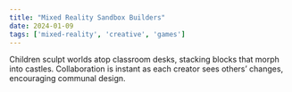 ```yaml
---
title: "Mixed Reality Sandbox Builders"
date: 2024-01-09
tags: ['mixed-reality', 'creative', 'games']
---
```


Children sculpt worlds atop classroom desks, stacking blocks that morph into castles. Collaboration is instant as each creator sees others’ changes, encouraging communal design.

